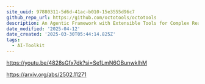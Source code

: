 ```yaml
---
site_uuid: 97880311-5d6d-41ac-b010-15e3555d96c7
github_repo_url: https://github.com/octotools/octotools
description: An Agentic Framework with Extensible Tools for Complex Reasoning
date_modified: '2025-04-12'
date_created: '2025-03-30T05:44:14.825Z'
tags:
  - AI-Toolkit
---
```





























































https://youtu.be/4828sGfx7dk?si=Se1LmN6OBunwkIhM

https://arxiv.org/abs/2502.11271

